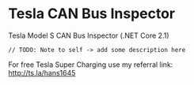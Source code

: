 # Tesla CAN Bus Inspector

Tesla Model S CAN Bus Inspector (.NET Core 2.1)

`// TODO: Note to self -> add some description here`

For free Tesla Super Charging use my referral link: \
http://ts.la/hans1645

